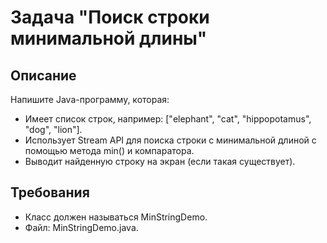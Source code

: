# Задача "Поиск строки минимальной длины"

## Описание

Напишите Java-программу, которая:

- Имеет список строк, например: ["elephant", "cat", "hippopotamus", "dog", "lion"].
- Использует Stream API для поиска строки с минимальной длиной с помощью метода min() и компаратора.
- Выводит найденную строку на экран (если такая существует).

## Требования

- Класс должен называться MinStringDemo.
- Файл: MinStringDemo.java.
